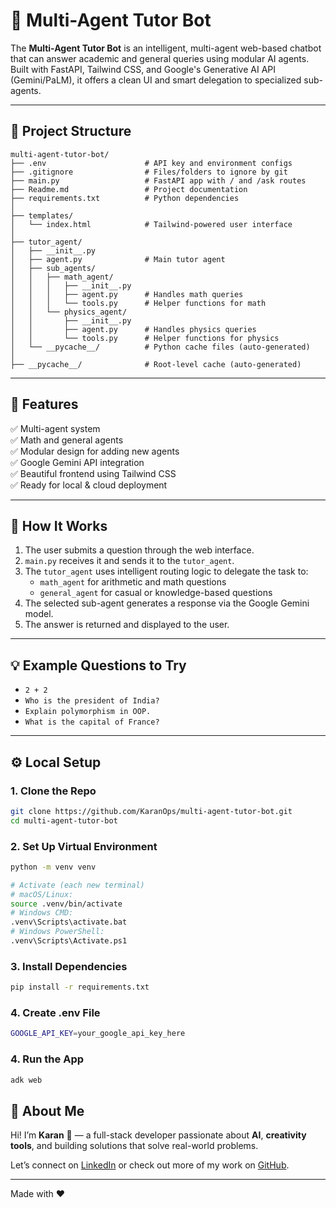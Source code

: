 # 🤖 Multi-Agent Tutor Bot

The **Multi-Agent Tutor Bot** is an intelligent, multi-agent web-based chatbot that can answer academic and general queries using modular AI agents. Built with FastAPI, Tailwind CSS, and Google's Generative AI API (Gemini/PaLM), it offers a clean UI and smart delegation to specialized sub-agents.

---

## 📂 Project Structure

```text
multi-agent-tutor-bot/
├── .env                      # API key and environment configs
├── .gitignore                # Files/folders to ignore by git
├── main.py                   # FastAPI app with / and /ask routes
├── Readme.md                 # Project documentation
├── requirements.txt          # Python dependencies
│
├── templates/
│   └── index.html            # Tailwind-powered user interface
│
├── tutor_agent/
│   ├── __init__.py
│   ├── agent.py              # Main tutor agent
│   ├── sub_agents/
│   │   ├── math_agent/
│   │   │   ├── __init__.py
│   │   │   ├── agent.py      # Handles math queries
│   │   │   └── tools.py      # Helper functions for math
│   │   └── physics_agent/
│   │       ├── __init__.py
│   │       ├── agent.py      # Handles physics queries
│   │       └── tools.py      # Helper functions for physics
│   └── __pycache__/          # Python cache files (auto-generated)
│
├── __pycache__/              # Root-level cache (auto-generated)

```


---

## 🚀 Features

✅ Multi-agent system  
✅ Math and general agents  
✅ Modular design for adding new agents  
✅ Google Gemini API integration  
✅ Beautiful frontend using Tailwind CSS  
✅ Ready for local & cloud deployment

---

## 🧠 How It Works

1. The user submits a question through the web interface.
2. `main.py` receives it and sends it to the `tutor_agent`.
3. The `tutor_agent` uses intelligent routing logic to delegate the task to:
   - `math_agent` for arithmetic and math questions
   - `general_agent` for casual or knowledge-based questions
4. The selected sub-agent generates a response via the Google Gemini model.
5. The answer is returned and displayed to the user.

---

## 💡 Example Questions to Try

- `2 + 2`
- `Who is the president of India?`
- `Explain polymorphism in OOP.`
- `What is the capital of France?`

---

## ⚙️ Local Setup

### 1. Clone the Repo

```bash
git clone https://github.com/KaranOps/multi-agent-tutor-bot.git
cd multi-agent-tutor-bot
```
### 2. Set Up Virtual Environment
```bash
python -m venv venv

# Activate (each new terminal)
# macOS/Linux:
source .venv/bin/activate
# Windows CMD:
.venv\Scripts\activate.bat
# Windows PowerShell:
.venv\Scripts\Activate.ps1
```
### 3. Install Dependencies
```bash
pip install -r requirements.txt
```
### 4. Create .env File
```bash
GOOGLE_API_KEY=your_google_api_key_here
```
### 4. Run the App
```bash
adk web
```

## 🙋 About Me

Hi! I’m **Karan** 👋 — a full-stack developer passionate about **AI**, **creativity tools**, and building solutions that solve real-world problems.

Let’s connect on [LinkedIn](https://www.linkedin.com/in/karanops93) or check out more of my work on [GitHub](https://github.com/KaranOps).

---

Made with ❤️

